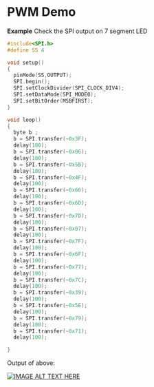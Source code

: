 # PWM Demo

**Example**
Check the SPI output on 7 segment LED

``` cpp
#include<SPI.h>
#define SS 4

void setup()
{
  pinMode(SS,OUTPUT);
  SPI.begin();
  SPI.setClockDivider(SPI_CLOCK_DIV4);
  SPI.setDataMode(SPI_MODE0);
  SPI.setBitOrder(MSBFIRST);
}

void loop()
{
  byte b ;
  b = SPI.transfer(~0x3F);
  delay(100);
  b = SPI.transfer(~0x06);
  delay(100);
  b = SPI.transfer(~0x5B);
  delay(100);
  b = SPI.transfer(~0x4F);
  delay(100);
  b = SPI.transfer(~0x66);
  delay(100);
  b = SPI.transfer(~0x6D);
  delay(100);
  b = SPI.transfer(~0x7D);
  delay(100);
  b = SPI.transfer(~0x07);
  delay(100);
  b = SPI.transfer(~0x7F);
  delay(100);
  b = SPI.transfer(~0x6F);
  delay(100);
  b = SPI.transfer(~0x77);
  delay(100);
  b = SPI.transfer(~0x7C);
  delay(100);
  b = SPI.transfer(~0x39);
  delay(100);
  b = SPI.transfer(~0x5E);
  delay(100);
  b = SPI.transfer(~0x79);
  delay(100);
  b = SPI.transfer(~0x71);
  delay(100);

}
```

Output of above:

[![IMAGE ALT TEXT HERE](http://img.youtube.com/vi/BN8iIRk0yd4/0.jpg)](https://www.youtube.com/watch?v=BN8iIRk0yd4)
